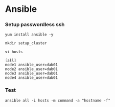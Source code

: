 # Ansible 
### Setup passwordless ssh

```
yum install ansible -y

mkdir setup_cluster
```

`vi hosts`

```
[all]
node1 ansible_user=dab01
node2 ansible_user=dab01
node3 ansible_user=dab01
node4 ansible_user=dab01
```

### Test
```
ansible all -i hosts -m command -a "hostname -f"
```
